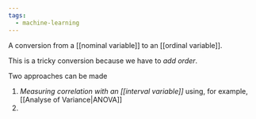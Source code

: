 ```yaml
---
tags:
  - machine-learning
---
```

A conversion from a [[nominal variable]] to an [[ordinal variable]].

This is a tricky conversion because we have to *add order*.

Two approaches can be made
1. *Measuring correlation with an [[interval variable]]* using, for example, [[Analyse of Variance|ANOVA]]
2. 